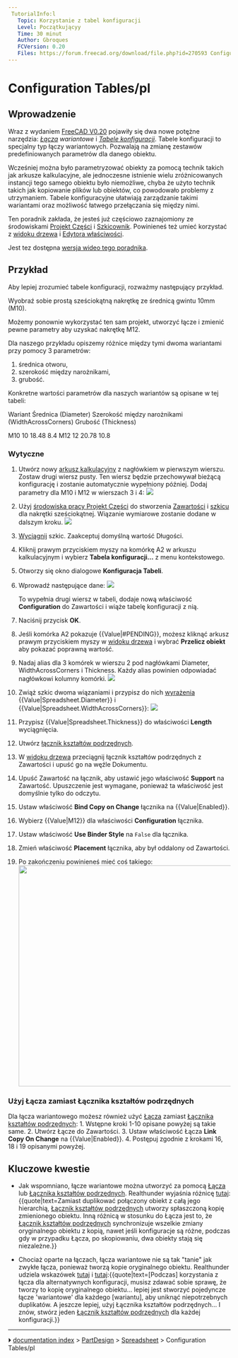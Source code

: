 ```yaml
---
 TutorialInfo:l
   Topic: Korzystanie z tabel konfiguracji
   Level: Początkującyy
   Time: 30 minut
   Author: Gbroques
   FCVersion: 0.20
   Files: https://forum.freecad.org/download/file.php?id=270593 ConfigurationTableExample.FCStd
---
```


# Configuration Tables/pl







## Wprowadzenie

Wraz z wydaniem [FreeCAD V0.20](Release_notes_0.20/pl#Środowisko_pracy_Arkusz_Kalkulacyjny.md) pojawiły się dwa nowe potężne narzędzia: *[Łącza](Std_LinkMake/pl.md) wariantowe* i *[Tabele konfiguracji](https://forum.freecadweb.org/viewtopic.php?f=17&t=42183)*. Tabele konfiguracji to specjalny typ łączy wariantowych. Pozwalają na zmianę zestawów predefiniowanych parametrów dla danego obiektu.

Wcześniej można było parametryzować obiekty za pomocą technik takich jak arkusze kalkulacyjne, ale jednoczesne istnienie wielu zróżnicowanych instancji tego samego obiektu było niemożliwe, chyba że użyto technik takich jak kopiowanie plików lub obiektów, co powodowało problemy z utrzymaniem. Tabele konfiguracyjne ułatwiają zarządzanie takimi wariantami oraz możliwość łatwego przełączania się między nimi.

Ten poradnik zakłada, że jesteś już częściowo zaznajomiony ze środowiskami [Projekt Części](PartDesign_Workbench/pl.md) i [Szkicownik](Sketcher_Workbench/pl.md). Powinieneś też umieć korzystać z [widoku drzewa](Tree_view/pl.md) i [Edytora właściwości](Property_editor/pl.md).

Jest tez dostępna [wersja wideo tego poradnika](https://www.youtube.com/watch?v=m9C_ahIVKOI).



## Przykład

Aby lepiej zrozumieć tabele konfiguracji, rozważmy następujący przykład.

Wyobraź sobie prostą sześciokątną nakrętkę ze średnicą gwintu 10mm (M10).

Możemy ponownie wykorzystać ten sam projekt, utworzyć łącze i zmienić pewne parametry aby uzyskać nakrętkę M12.

Dla naszego przykładu opiszemy różnice między tymi dwoma wariantami przy pomocy 3 parametrów:

1.  średnica otworu,
2.  szerokość między narożnikami,
3.  grubość.

Konkretne wartości parametrów dla naszych wariantów są opisane w tej tabeli:

  Wariant   Średnica (Diameter)   Szerokość między narożnikami (WidthAcrossCorners)   Grubość (Thickness)
     
  M10       10                    18.48                                               8.4
  M12       12                    20.78                                               10.8



### Wytyczne

1.  Utwórz nowy [arkusz kalkulacyjny](Spreadsheet_CreateSheet/pl.md) z nagłówkiem w pierwszym wierszu. Zostaw drugi wiersz pusty. Ten wiersz będzie przechowywał bieżącą konfigurację i zostanie automatycznie wypełniony później. Dodaj parametry dla M10 i M12 w wierszach 3 i 4:
    ![](images/Variant-link-spreadsheet-table-example-before-configuration-table.png )
2.  Użyj [środowiska pracy Projekt Części](PartDesign_Workbench/pl.md) do stworzenia [Zawartości](PartDesign_Body.md) i [szkicu](PartDesign_NewSketch.md) dla nakrętki sześciokątnej. Wiązanie wymiarowe zostanie dodane w dalszym kroku.
    ![](images/Variant-link-example-hex-nut-sketch-unconstrained.png )
3.  [Wyciągnij](PartDesign_Pad/pl.md) szkic. Zaakceptuj domyślną wartość Długości.
4.  Kliknij prawym przyciskiem myszy na komórkę A2 w arkuszu kalkulacyjnym i wybierz **Tabela konfiguracji...** z menu kontekstowego.
5.  Otworzy się okno dialogowe **Konfiguracja Tabeli**.
6.  Wprowadź następujące dane:
    ![](images/Variant-link-example-setup-configuration-table.png )

    To wypełnia drugi wiersz w tabeli, dodaje nową właściwość **Configuration** do Zawartości i wiąże tabelę konfiguracji z nią.
7.  Naciśnij przycisk **OK**.
8.  Jeśli komórka A2 pokazuje {{Value|#PENDING}}, możesz kliknąć arkusz prawym przyciskiem myszy w [widoku drzewa](Tree_view/pl.md) i wybrać **Przelicz obiekt** aby pokazać poprawną wartość.
9.  Nadaj alias dla 3 komórek w wierszu 2 pod nagłówkami Diameter, WidthAcrossCorners i Thickness. Każdy alias powinien odpowiadać nagłówkowi kolumny komórki.
    ![](images/Variant-link-spreadsheet-table-example.png )
10. Zwiąż szkic dwoma wiązaniami i przypisz do nich [wyrażenia](Expressions/pl.md) {{Value|Spreadsheet.Diameter}} i {{Value|Spreadsheet.WidthAcrossCorners}}:
    ![](images/Variant-link-example-hex-nut-sketch.png )
11. Przypisz {{Value|Spreadsheet.Thickness}} do właściwości **Length** wyciągnięcia.
12. Utwórz [łącznik kształtów podrzędnych](PartDesign_SubShapeBinder/pl.md).
13. W [widoku drzewa](Tree_view/pl.md) przeciągnij łącznik kształtów podrzędnych z Zawartości i upuść go na węźle Dokumentu.
14. Upuść Zawartość na łącznik, aby ustawić jego właściwość **Support** na Zawartość. Upuszczenie jest wymagane, ponieważ ta właściwość jest domyślnie tylko do odczytu.
15. Ustaw właściwość **Bind Copy on Change** łącznika na {{Value|Enabled}}.
16. Wybierz {{Value|M12}} dla właściwości **Configuration** łącznika.
17. Ustaw właściwość **Use Binder Style** na `False` dla łącznika.
18. Zmień właściwość **Placement** łącznika, aby był oddalony od Zawartości.
19. Po zakończeniu powinieneś mieć coś takiego:
    <img alt="" src=images/Variant-link-finished-example-document.png  style="width:500px;">



### Użyj Łącza zamiast Łącznika kształtów podrzędnych 

Dla łącza wariantowego możesz również użyć [Łącza](Std_LinkMake/pl.md) zamiast [Łącznika kształtów podrzędnych](PartDesign_SubShapeBinder/pl.md): 1. Wstępne kroki 1-10 opisane powyżej są takie same. 2. Utwórz Łącze do Zawartości. 3. Ustaw właściwość Łącza **Link Copy On Change** na {{Value|Enabled}}. 4. Postępuj zgodnie z krokami 16, 18 i 19 opisanymi powyżej.



## Kluczowe kwestie 

-   Jak wspomniano, łącze wariantowe można utworzyć za pomocą [Łącza](Std_LinkMake/pl.md) lub [Łącznika kształtów podrzędnych](PartDesign_SubShapeBinder/pl.md). Realthunder wyjaśnia różnicę [tutaj](https://forum.freecadweb.org/viewtopic.php?f=17&t=42183):{{quote|text=Zamiast duplikować połączony obiekt z całą jego hierarchią, [Łącznik kształtów podrzędnych](PartDesign_SubShapeBinder/pl.md) utworzy spłaszczoną kopię zmienionego obiektu. Inną różnicą w stosunku do Łącza jest to, że [Łącznik kształtów podrzędnych](PartDesign_SubShapeBinder/pl.md) synchronizuje wszelkie zmiany oryginalnego obiektu z kopią, nawet jeśli konfiguracje są różne, podczas gdy w przypadku Łącza, po skopiowaniu, dwa obiekty stają się niezależne.}}
    
-   Chociaż oparte na łączach, łącza wariantowe nie są tak \"tanie\" jak zwykłe łącza, ponieważ tworzą kopie oryginalnego obiektu. Realthunder udziela wskazówek [tutaj](https://forum.freecadweb.org/viewtopic.php?p=532130#p532130) i [tutaj](https://forum.freecadweb.org/viewtopic.php?p=358582#p358582):{{quote|text=[Podczas] korzystania z łącza dla alternatywnych konfiguracji, musisz zdawać sobie sprawę, że tworzy to kopię oryginalnego obiektu... lepiej jest stworzyć pojedyncze łącze 'wariantowe' dla każdego [wariantu], aby uniknąć niepotrzebnych duplikatów. A jeszcze lepiej, użyj Łącznika kształtów podrzędnych... I znów, stwórz jeden [Łącznik kształtów podrzędnych](PartDesign_SubShapeBinder/pl.md) dla każdej konfiguracji.}}



---
⏵ [documentation index](../README.md) > [PartDesign](Category_PartDesign.md) > [Spreadsheet](Category_Spreadsheet.md) > Configuration Tables/pl
